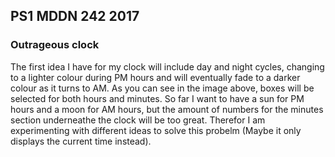 ## PS1 MDDN 242 2017

### Outrageous clock

The first idea I have for my clock will include day and night cycles, changing to a lighter colour during PM hours and will eventually fade to a darker colour as it turns to AM. As you can see in the image above, boxes will be selected for both hours and minutes. So far I want to have a sun for PM hours and a moon for AM hours, but the amount of numbers for the minutes section underneathe the clock will be too great. Therefor I am experimenting with different ideas to solve this probelm (Maybe it only displays the current time instead).